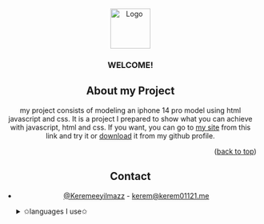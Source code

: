 
<a name="readme"></a>




<!-- PROJECT LOGO -->
<br />
<div align="center">
  <a href="https://github.com/kerem01121">
    <img src="https://avatars.githubusercontent.com/u/117937811?v=4" alt="Logo" width="80" height="80">
  </a>

  <h3 align="center">WELCOME!</h3>

 






<!-- ABOUT THE PROJECT -->
## About my Project



my project consists of modeling an iphone 14 pro model using html javascript and css.
It is a project I prepared to show what you can achieve with javascript, html and css.
If you want, you can go to [my site](https://kerem01121.me) from this link and try it or [download](https://github.com/kerem01121/HTML-iPhone-14-Dynamic-Island-and-Interface-) it from my github profile.


<p align="right">(<a href="#readme-top">back to top</a>)</p>







<!-- CONTACT -->
## Contact

- [@Keremeeyilmazz](https://twitter.com/your_username) - kerem@kerem01121.me
  
  
  <details>
    <summary img align="left"> ✩languages I use✩</summary>
    <p img align="left"><img align="left" src="https://github-readme-stats.vercel.app/api/top-langs?username=kerem01121&show_icons=true&locale=en&layout=compact" alt="kerem01121" /></p>
  </details>





